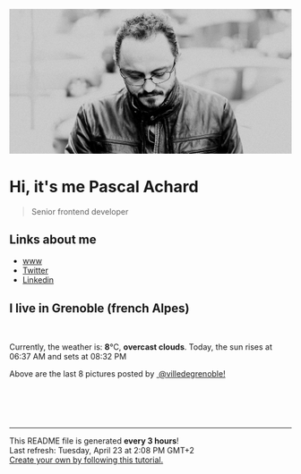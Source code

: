 ![Pascal Achard](./images/photo-pascal-achard.jpg)
# Hi, it's me Pascal Achard
> Senior frontend developer

## Links about me
- [www](https://www.pascal-achard.com)
- [Twitter](https://twitter.com/botmaster)
- [Linkedin](http://www.linkedin.com/in/pascal-achard)


## I live in Grenoble (french Alpes)
<img src="https://openweathermap.org/img/wn/04d@2x.png" alt="">

Currently, the weather is: **8**°C, **overcast clouds**.
Today, the sun rises at 06:37 AM and sets at 08:32 PM

Above are the last 8 pictures posted by <a href="https://www.instagram.com/villedegrenoble/" target="_blank"><img alt="" src="https://upload.wikimedia.org/wikipedia/commons/thumb/e/e7/Instagram_logo_2016.svg/1024px-Instagram_logo_2016.svg.png" width="20"/> @villedegrenoble!</a>

<p style="display: flex; flex-wrap: wrap; gap: 20px;">
        <img src="https://cdn1.picuki.com/hosted-by-instagram/q/0exhNuNYnjBGZDHIdN5WmL9I2PwkAQ9OKfhSQ7e71yJjMBhsLH6QvJA0mpCl6yRxIwVgFDeSYztj7IwqVlhQAz19OkDXS7eBSj1X76WRVOnN2zFj%7C%7CJBjkLc0K3QeZH6n98AsVAmYdSgIGaYDG7uo+qhT5aGuO1lQpTb9d7JGmC4E5ZObS6olhMF4pJ2Jg3Tt%7C%7C9k4Ki5e82wzJURmpNTfvGhYEaW+NMB166d1RbMCxMkA%7C%7C6nRlSaHEmw+Jj8uQXagtIj+kOYA2C7nYhpv7U7wcpsODk5LgAGc7kR3t4gj1aSNBdxuiekZkIH2bSAEXG428Fk71p26qCDMa2is4EhX2j3+2J7gX%7C%7CQL8rv6CKOzT%7C%7C644iv5dJz6E6NjbD9cJLmFdxGObfa1BZ8Uw81AFKUeh2GU9iSaXIbuyyQoASIY0SOPOoZCZ%7C%7Ci+4Iel6FDiqw+huVAOwZ6QV7Jy0VoM%7C%7CeGsrwl+JCqQV+wXaRHzn28sEeFTeLqVxpyHPrwU.jpeg" alt="" width="200"/>
        <img src="https://cdn1.picuki.com/hosted-by-instagram/q/0exhNuNYnjBGZDHIdN5WmL9I2PwkAQ9OKfhSQ7e71yJjMBhsLH6QvJA0mpCl6yRxIwVgFDeSYztj4o4qVFhXDT19OkHeQLWJSj1Q5q+ZXOnN1jVk9JBmlL09KX0eYHSv9MouXAmYdSgIGaYDG7uo%7C%7Ceof5vvwZDICuDuWM+UtzCVG%7C%7CMm0X51wm8Qf8fTT0FOzv9R3GzNJzWM1eUAmscnbrSgLUbr2O8ti9%7C%7CM6F%7C%7CkKhMZL7e3tnyv2H2g+PVFwFA+cu5+czr5Vwxzmdwo382L6dvEhJEVLiVq3sz8QsNsNpYGnIsto3fNlkI%7C%7CmHWVXSE1KhjVP1pe+lX6aJTXv1kRtwGHQyraOefs%7C%7C+7jqCKKwYeLx4ivlPZ%7C%7CUE6NiaVcXLebzAHHtZaaSQpt92NkBH7VN1FzivVP7e7ipjENOJTNpj2SRFspEFfy585Ww5k6Cm2qb9QQ5nc62baZO7nJF9p2s+BVweFXfNc9XLHLZ3A10RIxkJ5yby9jrZet9WxoDY9ER+TTf0Q==.jpeg" alt="" width="200"/>
        <img src="https://cdn1.picuki.com/hosted-by-instagram/q/0exhNuNYnjBGZDHIdN5WmL9I2PwkAQ9OKfhSQ7e71yJjMBhsLH6QvJA0mpCj4yRwKg5lHDeVeSBk54wpV1lYD1MVP03XQLKMSz5T7aSYUeqkvDFi9ZFhlbgzLHUcYX+q88AqU2+pNWwPG%7C%7CsAULjh7uZDu7%7C%7CzNnZSyWaRMdsBnmICqZXwCJ1mwsFusvrBv0Xm1IwleTRE4X8gI1spr5Pcoz8cDqa9Y4Byq6A5QLUPjslL5er63Rq2ElIpenojRmDP%7C%7CLTPnNEMjSC1eCMpzHOpbPgCGHU%7C%7CgwCMjRse4sorjIj%7C%7CFaJciP1opoL2bUcmGW9opUk53cH7niTya2Gq10ZtyGXKn56rX68Lgp6hCPm4TfXzz3XtSpSPO49LDVQYRa%7C%7CyFgz4bqf7BMtbwcYaWvdGig7lzye7ULiikUp1CgJ1zgCKFpEoZ6yozPaSw3P1uyqlpQwMgvatUJFb7Aply8+o4Dc9dnmbU54dH2KAjQFkLdBDTq3BmsOMabsXHEU=.jpeg" alt="" width="200"/>
        <img src="https://cdn1.picuki.com/hosted-by-instagram/q/0exhNuNYnjBGZDHIdN5WmL9I2PwkAQ9OKftSQ7e71yJjMBhsLH6QvJA0mpCj4yRwKg5lHDeVeSBk54wiVF5YC1EVNUPXS7aLSTdQ562fVe2jvDNj%7C%7CJNjkLc1KHwdZ3Wn88YpXWKpNWwPG%7C%7CsAULjh7uZDu7%7C%7CzNnZSyWaRMdsBnmICqZXwCJ1mwsFusvrBv0Xm1IwleTRE4X8gI1spr5Pcoz8cDqa9YIByq6A5QLUPjslL5er63Rq2ElIpenojRmDO%7C%7CLTPnNEMjSC1dyA23nWVb7FrDWU%7C%7CgwGdoi8mocorjIj%7C%7CFaJciP1opoL2bUcmGW9opUk53cH7niTya2Gq10ZtyGXKn56rX68LgrjqC8ewBPXd6XHtWoDEOo9LDlcIRa%7C%7CyFgz4bqf7BMtbwcYaWvdGig7lzye7Vajk3gB%7C%7CFiJOrwGiOIh7dKuvyI70%7C%7C2XjsjS2gxNpn+2iVJFjw1Ju0Mqv2Dc9dnmbU54dH2zzgAlkLdBDTq3BmsOMabsXHEU=.jpeg" alt="" width="200"/>
        <img src="https://cdn1.picuki.com/hosted-by-instagram/q/0exhNuNYnjBGZDHIdN5WmL9I2PwkAQ9OKftSQ7e71yJjMBhsLH6QvJA0mpCj4yRwKg5lHDeVeSBk54woUVRRAloVNUHfQbOISjpU5qudU+ujvDRk%7C%7CJVnlL4xJHMXYHWp9sskOzjYMTIfQeoEH%7C%7Cb2rvUV+fvwaTIFuDaWNOUtzCVG%7C%7CMm0X51wm8Rm3ayEv0Pxto0%7C%7CNylL9XkgKQcuq9jM+GhHDrr2PM86o6N0QrlChMIRrdDgmBq7EHl3Kj4vUQ+RubTOl+1eiQzMXBgC3iysRr4aLRgtmV7r5lA0toFzqaqTZY49ztwZkIH2CmUEXTE86kEon5zgx3PySWaN0GhK5zj69qKcX9o3lMTTM8uUZO3wmAiUT7DXJ7IUcVUWEd7RQHqFC+TiAI5Wk9YZSqoXj3viqUCCerPLzxp1WW1I0GHfWg==.jpeg" alt="" width="200"/>
        <img src="https://cdn1.picuki.com/hosted-by-instagram/q/0exhNuNYnjBGZDHIdN5WmL9I2PwkAQ9OKfhSQ7e71yJjMBhsLH6QvJA0mpCj4yRwKg5lHDeVeSBk54woUV5SCFoVPkTfTryMSTtT7KSYUO6m1lpj%7C%7CZ5klbw9LXIdbHGm8cUoUWfOBCxWCfwSH%7C%7CTm6qsarLiqcWxF8VzHN7Et22AG4dvyDPJK2ZlwrPLfxnTr6Ls5MGBD%7C%7CHg1JU46o9CUrDMPSqaif586o692CLEOicMLpeHrj2OHH24VeG9qSmHP483+ke08iivrKSQ+%7C%7Ckv+Tp4ENVpOoFfvp0QHpqhojYGvaaxC6K874bf1bUcmfipopBYzx9no0SrKV2Oo3EtX%7C%7CGvW2+6caNN2ibHzdd6XfMHH1gCUQ7v%7C%7CQZR4dCgiMbmFdxqPBLvkSstalNwCSb5B3wPloDmccpTt8yRmHCVtqR2kFrdBR7DI3KT8zVnKzwKIpVIOuMXreIBm7U5PwMem+i1sP3PDWJ4ZaRCB%7C%7CQd0VOFOcoHbl5qJM+oRHUdR.jpeg" alt="" width="200"/>
        <img src="https://cdn1.picuki.com/hosted-by-instagram/q/0exhNuNYnjBGZDHIdN5WmL9I2PwkAQ9OKfhSQ7e71yJjMBhsLH6QvJA0mpCl6yRxIwVgFDeSYztj4YIqVVlWDz19OUDZSryJTjxX7aqcXe%7C%7CN1zFi9pdjl7c8JHMdZ3Op9cQqXAmYdSgIGaYDG7uo+qhT5aGuO1lQpTb9d7JGmC4E5ZObS6olhMF4pJ2Jg3Tt%7C%7C9k4Ki5e82wzJURmpNTfvGhYEaW+NMB166d1RbMCxMkA%7C%7C6nRlSaHEmw+Jj8uQXagtIj+kOYA2ALGJGEe9nOvabsoDk5Lm3mO4xF3t4gj1aSNBdxuiekZkIH2bSAEXG428Fk71p26qCDMa2is4EhX2j3+2J7hXdoH9LvqIqCzT%7C%7Ca94xXHP5%7C%7CqMaxibD9cJLmFdxGObfa1BZ8Uw81AFKUeh2GU9iSYf5+i%7C%7CTh6Fj5H0QvbJopHGsrIxYq+80j31xWGulUcpeCXb+Jp3FRH1fesrwl+JCqQV+wYHmGCn28sEeFTeLqVxpyHPrwU.jpeg" alt="" width="200"/>
        <img src="https://cdn1.picuki.com/hosted-by-instagram/q/0exhNuNYnjBGZDHIdN5WmL9I2PwkAQ9OKftSQ7e71yJjMBhsLH6QvJA0mpCj4yRwKg5lHDeVeSBk54woUV5VA1UVOEbWSLeMTjdV56maV+2rvDZv85Npk7YyKXUWZXen%7C%7C8AvUWKpNWwPG%7C%7CsAULjh7uZDu7%7C%7CzNnZSyWaRMdsBnmICqZXwCJ1mwsFusvrBv0Xm1IwleTRE4X8gI1spr5Pcoz8cDqa9YIByq6A5QLUPjslL5er63Rq2ElIpenojRmDO%7C%7CLTPnNEMjSC1QgIt02WWCrMiARw%7C%7CgwO3hSRnt8orjIj%7C%7CFaJciP1opoL2bUcmGW9opUk53cH7niTya2Gq10ZtyGXKn56rX64IvLihCNeeT%7C%7CXz5TbtdJCLO495CFQIRa%7C%7CyFgz4bqf7BMtbwcYaWvdGig7lzye7UOPi%7C%7CRxaMBxP1SyiQbFdRemb7IWR1SCJjgSlljBvv8qXbKFEx04I2OyP7Dc9dnmbU54dH2ODi3RkLdBDTq3BmsOMabsXHEU=.jpeg" alt="" width="200"/>
</p>

------------
<p>This README file is generated <b>every 3 hours</b>!
    <br />Last refresh: Tuesday, April 23 at 2:08 PM GMT+2
    <br /><a href="https://medium.com/@th.guibert/how-to-create-a-self-updating-readme-md-for-your-github-profile-f8b05744ca91">Create your own by following this tutorial.</a>
</p>
<p><a href="https://github.com/botmaster/botmaster/actions/workflows/main.yaml"><img alt="" src="https://github.com/botmaster/botmaster/actions/workflows/main.yaml/badge.svg" /></a></p>

